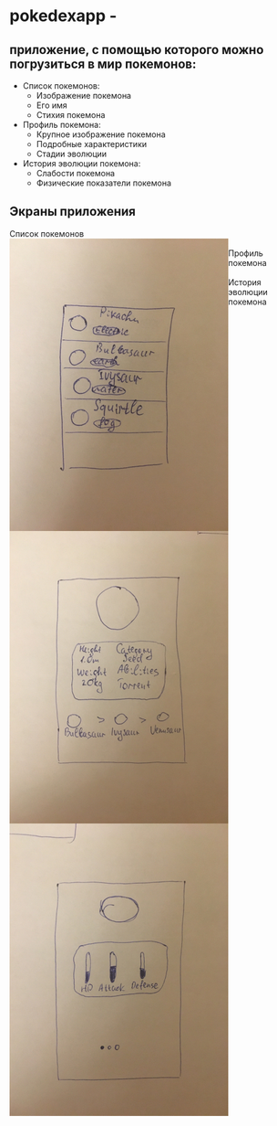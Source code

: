# pokedexapp -
## приложение, с помощью которого можно погрузиться в мир покемонов:
* Список покемонов:  
    * Изображение покемона
    * Его имя  
    * Стихия покемона   
* Профиль покемона:  
    * Крупное изображение покемона   
    * Подробные характеристики  
    * Стадии эволюции    
* История эволюции покемона:  
    * Слабости покемона    
    * Физические показатели покемона    
    
## Экраны приложения
Список покемонов   
<a href="url"><img src="https://github.com/Paulik8/pokedexapp/blob/master/screenshots/list.jpg" align="left" height="512" width="384" ></a>  
Профиль покемона    
<a href="url"><img src="https://github.com/Paulik8/pokedexapp/blob/master/screenshots/info.jpg" align="left" height="512" width="384" ></a>  
История эволюции покемона  
<a href="url"><img src="https://github.com/Paulik8/pokedexapp/blob/master/screenshots/evolution.jpg" align="left" height="512" width="384" ></a>  
    
